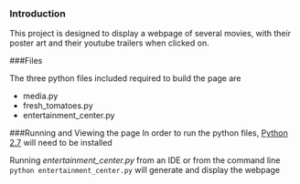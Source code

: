 ### Introduction

This project is designed to display a webpage of several movies, with their poster art and their youtube trailers when clicked on.

###Files

The three python files included required to build the page are

- media.py
- fresh\_tomatoes.py
- entertainment\_center.py

###Running and Viewing the page
In order to run the python files, [Python 2.7](https://www.python.org/download/releases/2.7) will need to be installed

Running _entertainment\_center.py_ from an IDE or from the command line `python entertainment_center.py` will generate and display the webpage
